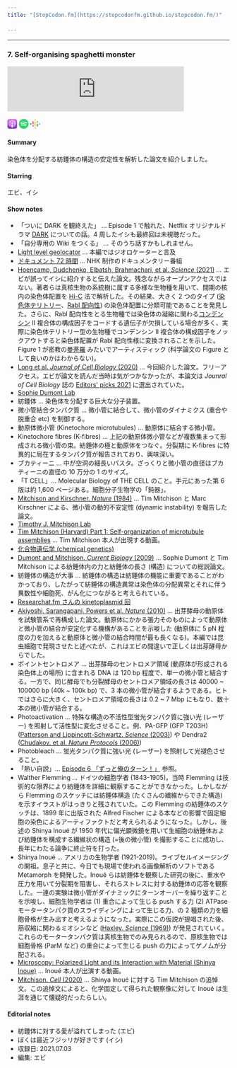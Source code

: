```yaml
---
title: "[StopCodon.fm](https://stopcodonfm.github.io/stopcodon.fm/)"

---
```

-------
### 7. Self-organising spaghetti monster
<iframe src="https://anchor.fm/stopcodon/embed/episodes/7--Self-organising-spaghetti-monster-e169362" height="102px" width="400px" frameborder="0" scrolling="no"></iframe>

[<img src="https://raw.githubusercontent.com/StopCodonfm/stopcodon/main/logos/apple-podcasts.png" width="22px">](https://podcasts.apple.com/jp/podcast/7-self-organising-spaghetti-monster/id1572672009?i=1000532694865)
[<img src="https://raw.githubusercontent.com/StopCodonfm/stopcodon/main/logos/spotify.png" width="22px">](https://open.spotify.com/episode/0A1o0v8cafj1fBuXNK9lr2)
[<img src="https://raw.githubusercontent.com/StopCodonfm/stopcodon/main/logos/google-podcasts.png" width="22px">](https://podcasts.google.com/feed/aHR0cHM6Ly9hbmNob3IuZm0vcy81YjY0MGVhMC9wb2RjYXN0L3Jzcw/episode/MmUzYWQ5Y2MtNDFjMC00YTk5LTlkYmYtMDFiYWFkZWVkMWY5?sa=X&ved=0CAUQkfYCahcKEwj4rejW8KT1AhUAAAAAHQAAAAAQAQ)



#### Summary
染色体を分配する紡錘体の構造の安定性を解析した論文を紹介しました。

#### Starring
エビ、イシ

#### Show notes
- 「ついに DARK を観終えた」 ... Episode 1 で触れた、Netflix オリジナルドラマ [DARK](https://dark.netflix.io/en) についての話。4 周したイシも最終回は未視聴だった。
- 「自分専用の Wiki をつくる」 ... そのうち話すかもしれません。
- [Light level geolocator](https://en.wikipedia.org/wiki/Light_level_geolocator) ... 本編ではジオロケーターと言及
- [ドキュメント 72 時間](https://www.nhk.jp/p/72hours/ts/W3W8WRN8M3/) ... NHK 制作のドキュメンタリー番組
- [Hoencamp, Dudchenko, Elbatsh, Brahmachari, et al. _Science_ (2021)](http://dx.doi.org/10.1126/science.abe2218)  ... エビが誤ってイシに紹介すると伝えた論文。残念ながらオープンアクセスではない。著者らは真核生物の系統樹に属する多様な生物種を用いて、間期の核内の染色体配置を [Hi-C](https://www.yodosha.co.jp/jikkenigaku/keyword/1568.html) 法で解析した。その結果、大きく 2 つのタイプ ([染色体テリトリー](https://www.yodosha.co.jp/jikkenigaku/keyword/1135.html)、[Rabl 配向性](https://www.google.com/search?q=%E3%83%A9%E3%83%96%E3%83%AB%E9%85%8D%E5%90%91%E6%80%A7&sxsrf=ALeKk012a1p1Vo4ZKuTPDVCL1I7S5F6NMw:1627012135010&source=lnms&tbm=isch&sa=X&ved=2ahUKEwiJwOjCpPjxAhVK-WEKHUKHB9wQ_AUoAXoECAIQAw&biw=734&bih=764)) の染色体配置に分類可能であることを発見した。さらに、Rabl 配向性をとる生物種では染色体の凝縮に関わる[コンデンシン](https://ja.wikipedia.org/wiki/%E3%82%B3%E3%83%B3%E3%83%87%E3%83%B3%E3%82%B7%E3%83%B3) II 複合体の構成因子をコードする遺伝子が欠損している場合が多く、実際に染色体テリトリー型の生物種でコンデンシン II 複合体の構成因子をノックアウトすると染色体配置が Rabl 配向性様に変換されることを示した。Figure 1 が密教の[曼荼羅](https://ja.wikipedia.org/wiki/%E6%9B%BC%E8%8D%BC%E7%BE%85) みたいでアーティスティック (科学論文の Figure として良いのかはわからない)。
- [Long et al. _Journal of Cell Biology_ (2020)](https://rupress.org/jcb/article/219/8/e201911090/151795/Individual-kinetochore-fibers-locally-dissipate) ... 今回紹介した論文。フリーアクセス。エビが論文を読んだ当時は気がつかなかったが、本論文は _Jounral of Cell Biology_ 誌の [Editors' picks 2021](https://rupress.org/jcb/collection/19266/Editors-picks-2021) に選出されていた。
- [Sophie Dumont Lab](http://www.dumontlab.ucsf.edu/)
- 紡錘体 ... 染色体を分配する巨大な分子装置。
- 微小管結合タンパク質 ... 微小管に結合して、微小管のダイナミクス (重合や脱重合 etc) を制御する。
- 動原体微小管 (Kinetochore microtubules) ... 動原体に結合する微小管。
- Kinetochore fibres (K-fibres) ... 上記の動原体微小管などが複数集まって形成される微小管の束。紡錘体の極と動原体をつなぐ。分裂期に K-fibres に特異的に局在するタンパク質が報告されており、興味深い。
- ブカティーニ ... 中が空洞の細長いパスタ。ざっくりと微小管の直径はブカティーニの直径の 10 万分の 1 のサイズ。
- 「T CELL」... Molecular Biology of THE CELL のこと。手元にあった第 6 版は約 1,600 ページある。細胞分子生物学の「鈍器」。
- [Mitchison and Kirschner. _Nature_ (1984)](https://www.nature.com/articles/312237a0)  ... Tim Mitchison と Marc Kirschner による、微小管の動的不安定性 (dynamic instability) を報告した論文。
- [Timothy J. Mitchison Lab](https://mitchison.hms.harvard.edu/)
- [Tim Mitchison (Harvard) Part 1: Self-organization of microtubule assemblies](https://youtu.be/AsPYlJEWMdo) ... Tim Mitchison 本人が出現する動画。
- [化合物遺伝学 (chemical genetics)](https://www.chem-station.com/chemglossary/2013/02/post-4.html)
- [Dumont and Mitchison. _Current Biology_ (2009)](https://www.sciencedirect.com/science/article/pii/S096098220901450X?via%3Dihub) ... Sophie Dumont と Tim Mitchison による紡錘体内の力と紡錘体の長さ (構造) についての総説論文。
- 紡錘体の構造が大事 ... 紡錘体の構造は紡錘体の機能に重要であることがわかっており、したがって紡錘体の構造異常は染色体の分配異常とそれに伴う異数性や細胞死、がん化につながると考えられている。
- [Researchat.fm さんの kinetoplasmid 回](https://researchat.fm/episode/107)
- [Akiyoshi, Sarangapani, Powers et al. _Nature_ (2010)](https://www.nature.com/articles/nature09594) ... 出芽酵母の動原体を試験管系で再構成した論文。動原体にかかる張力そのものによって動原体と微小管の結合が安定化する機構があることを示唆した (動原体に 5 pN 程度の力を加えると動原体と微小管の結合時間が最も長くなる)。本編では昆虫細胞で発現させたと述べたが、これはエビの間違いで正しくは出芽酵母からでした。
- ポイントセントロメア ... 出芽酵母のセントロメア領域 (動原体が形成される染色体上の場所) に含まれる DNA は 120 bp 程度で、単一の微小管と結合する。一方で、同じ酵母でも分裂酵母のセントロメア領域の長さは 40000 ~ 100000 bp (40k ~ 100k bp) で、3 本の微小管が結合するようである。ヒトではさらに大きく、セントロメア領域の長さは 0.2 ~ 7 Mbp にもなり、数十本の微小管が結合する。
- Photoactivation ... 特殊な構造の不活性型蛍光タンパク質に強い光 (レーザー) を照射して活性型に変化させること。例、PA-GFP (GFP T203H)  ([Patterson and Lippincott-Schwartz. _Science_ (2003)](https://science.sciencemag.org/content/297/5588/1873)) や Dendra2 ([Chudakov. et al. _Nature Protocols_ (2006)](https://www.nature.com/articles/nprot.2007.291))
- Photobleach ... 蛍光タンパク質に強い光 (レーザー) を照射して光褪色させること。
- 「熱い自説」... [Episode 6 「ずっと俺のターン！」](https://anchor.fm/stopcodon/episodes/6-e167iss) 参照。
- Walther Flemming ... ドイツの細胞学者 (1843-1905)。当時 Flemming は技術的な限界により紡錘体を詳細に観察することができなかった。しかしながら Flemming のスケッチには紡錘体構造 (たくさんの繊維からできた構造) を示すイラストがはっきりと残されていた。この Flemming の紡錘体のスケッチは、1899 年に出版された Alfred Fischer による本などの影響で固定細胞の染色によるアーティファクトだと考えられるようになった。しかし、後述の Shinya Inoué が 1950 年代に偏光顕微鏡を用いて生細胞の紡錘体および紡錘体を構成する繊維状の構造 (=後の微小管) を撮影することに成功し、長年にわたる論争に終止符を打った。
- Shinya Inoué ... アメリカの生物学者 (1921-2019)。ライブセルイメージングの開祖。息子と共に、今日でも現場で使われる画像解析のソフトである Metamorph を開発した。Inoué らは紡錘体を観察した研究の後に、重水や圧力を用いて分裂期を阻害し、それらストレスに対する紡錘体の応答を観察した。一連の実験は微小管がダイナミックにターンオーバーを繰り返すことを示唆し、細胞生物学者は (1) 重合によって生じる push する力 (2) ATPase モータータンパク質のスライディングによって生じる力、の 2 種類の力を細胞骨格が生み出すと考えるようになった。実際にこの仮説が提唱された後、筋収縮に関わるミオシンなど ([Haxley. _Science_ (1969)](https://science.sciencemag.org/content/164/3886/1356)) が発見されていく。これらのモータータンパク質は真核生物でのみ見られるので、原核生物では細胞骨格 (ParM など) の重合によって生じる push の力によってゲノムが分配される。
- [Microscopy: Polarized Light and its Interaction with Material (Shinya Inoue)](https://youtu.be/_-C2Db-aBuU) ... Inoué 本人が出演する動画。
- [Mitchison. _Cell_ (2020)](https://www.cell.com/cell/pdf/S0092-8674(19)31384-4.pdf) ... Shinya Inoué に対する Tim Mitchison の追悼文。この追悼文によると、化学固定して得られた観察像に対して Inoué は生涯を通じて懐疑的だったらしい。


#### Editorial notes

- 紡錘体に対する愛が溢れてしまった (エビ)
- ぼくは最近フジッリが好きです (イシ)
- 収録日: 2021.07.03
- 編集: エビ

